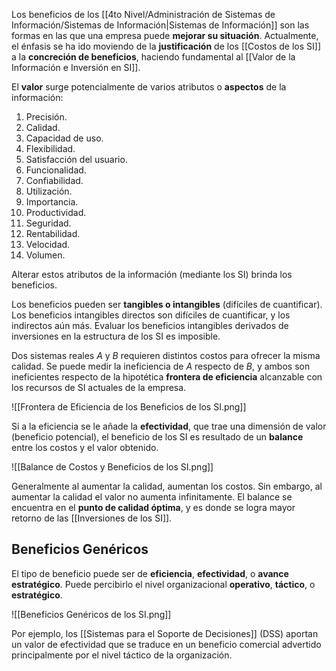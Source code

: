 Los beneficios de los [[4to Nivel/Administración de Sistemas de Información/Sistemas de Información|Sistemas de Información]] son las formas en las que una empresa puede **mejorar su situación**. Actualmente, el énfasis se ha ido moviendo de la **justificación** de los [[Costos de los SI]] a la **concreción de beneficios**, haciendo fundamental al [[Valor de la Información e Inversión en SI]].

El **valor** surge potencialmente de varios atributos o **aspectos** de la información:

1. Precisión.
2. Calidad.
3. Capacidad de uso.
4. Flexibilidad.
5. Satisfacción del usuario.
6. Funcionalidad.
7. Confiabilidad.
8. Utilización.
9. Importancia.
10. Productividad.
11. Seguridad.
12. Rentabilidad.
13. Velocidad.
14. Volumen.

Alterar estos atributos de la información (mediante los SI) brinda los beneficios.

Los beneficios pueden ser **tangibles o intangibles** (difíciles de cuantificar). Los beneficios intangibles directos son difíciles de cuantificar, y los indirectos aún más. Evaluar los beneficios intangibles derivados de inversiones en la estructura de los SI es imposible.

Dos sistemas reales $A$ y $B$ requieren distintos costos para ofrecer la misma calidad. Se puede medir la ineficiencia de $A$ respecto de $B$, y ambos son ineficientes respecto de la hipotética **frontera de eficiencia** alcanzable con los recursos de SI actuales de la empresa.

![[Frontera de Eficiencia de los Beneficios de los SI.png]]

Si a la eficiencia se le añade la **efectividad**, que trae una dimensión de valor (beneficio potencial), el beneficio de los SI es resultado de un **balance** entre los costos y el valor obtenido.

![[Balance de Costos y Beneficios de los SI.png]]

Generalmente al aumentar la calidad, aumentan los costos. Sin embargo, al aumentar la calidad el valor no aumenta infinitamente. El balance se encuentra en el **punto de calidad óptima**, y es donde se logra mayor retorno de las [[Inversiones de los SI]].

## Beneficios Genéricos

El tipo de beneficio puede ser de **eficiencia**, **efectividad**, o **avance estratégico**. Puede percibirlo el nivel organizacional **operativo**, **táctico**, o **estratégico**.

![[Beneficios Genéricos de los SI.png]]

Por ejemplo, los [[Sistemas para el Soporte de Decisiones]] (DSS) aportan un valor de efectividad que se traduce en un beneficio comercial advertido principalmente por el nivel táctico de la organización.
